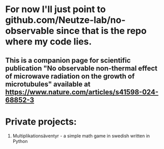 # For now I'll just point to github.com/Neutze-lab/no-observable since that is the repo where my code lies. 

## This is a companion page for scientific publication "No observable non-thermal effect of microwave radiation on the growth of microtubules" available at https://www.nature.com/articles/s41598-024-68852-3

# Private projects:
1. Multiplikationsäventyr - a simple math game in swedish written in Python

<!--
**greger-hammarin/greger-hammarin** is a ✨ _special_ ✨ repository because its `README.md` (this file) appears on your GitHub profile.

Here are some ideas to get you started:

- 🔭 I’m currently working on ...
- 🌱 I’m currently learning ...
- 👯 I’m looking to collaborate on ...
- 🤔 I’m looking for help with ...
- 💬 Ask me about ...
- 📫 How to reach me: ...
- 😄 Pronouns: ...
- ⚡ Fun fact: ...
-->
